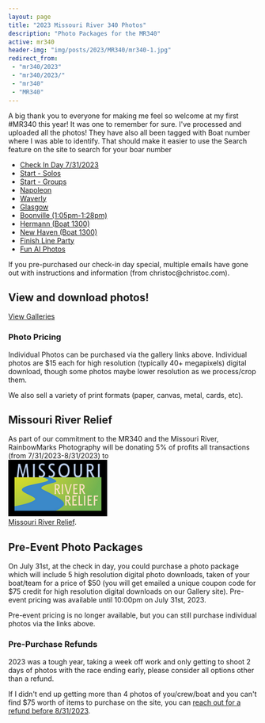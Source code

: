 ```yaml
---
layout: page
title: "2023 Missouri River 340 Photos"
description: "Photo Packages for the MR340"
active: mr340
header-img: "img/posts/2023/MR340/mr340-1.jpg"
redirect_from: 
 - "mr340/2023"
 - "mr340/2023/"
 - "mr340"
 - "MR340"
---
```

<div class="row">
  <div class="col-md-12">
  </div>
</div>

<div class="row">
  <div class="col-md-8">
    <p>A big thank you to everyone for making me feel so welcome at my first #MR340 this year! It was one to remember for sure. I've processed and uploaded all the photos! They have also all been tagged with Boat number where I was able to identify. That should make it easier to use the Search feature on the site to search for your boar number</p>
    <ul>
      <li><a href="https://photos.rainbowmarks.com/2023/Watersports/MR340/Check-In-DayF/Check-In-Day" target="_blank">Check In Day 7/31/2023</a></li>
      <li><a href="https://photos.rainbowmarks.com/2023/Watersports/MR340/Race-Start/Solo-Start">Start - Solos</a></li>
      <li><a href="https://photos.rainbowmarks.com/2023/Watersports/MR340/Race-Start/Group-Start">Start - Groups</a></li>
      <li><a href="https://photos.rainbowmarks.com/2023/Watersports/MR340/Napoleon" target="_blank">Napoleon</a></li>
      <li><a href="https://photos.rainbowmarks.com/2023/Watersports/MR340/Waverly" target="_blank">Waverly</a></li>      
      <li><a href="https://photos.rainbowmarks.com/2023/Watersports/MR340/Glasgow" target="_blank">Glasgow</a></li>
      <li><a href="https://photos.rainbowmarks.com/2023/Watersports/MR340/Boonville-105pm-to-128pm">Boonville (1:05pm-1:28pm)</a></li>
      <li><a href="https://photos.rainbowmarks.com/2023/Watersports/MR340/Hermann">Hermann (Boat 1300)</a></li>
      <li><a href="https://photos.rainbowmarks.com/2023/Watersports/MR340/New-Haven">New Haven (Boat 1300)</a></li>
      <li><a href="https://photos.rainbowmarks.com/2023/Watersports/MR340/Finish-Line-Party">Finish Line Party</a></li>
      <li><a href="https://photos.rainbowmarks.com/2023/Watersports/MR340/Fun">Fun AI Photos</a></li>
    </ul>
    <p>If you pre-purchased our check-in day special, multiple emails have gone out with instructions and information (from christoc@christoc.com).</p>
  </div>
  <div class="col-md-4">
    <h2>View and download photos!</h2>
    <a href="https://photos.rainbowmarks.com/2023/Watersports/MR340">View Galleries</a>

  <h3>Photo Pricing</h3>
    <p>Individual Photos can be purchased via the gallery links above. Individual photos are $15 each for high resolution (typically 40+ megapixels) digital download, though some photos maybe lower resolution as we process/crop them.</p>
    <p>We also sell a variety of print formats (paper, canvas, metal, cards, etc).</p>
  </div>
</div>

<div class="row">
  <div class="col-md-6">
    <h2>Missouri River Relief</h2>
    <p>As part of our commitment to the MR340 and the Missouri River, RainbowMarks Photography will be donating 5% of profits all transactions (from 7/31/2023-8/31/2023) to <br /><a href="https://riverrelief.org/" target="_blank"><img src="/img/MRR-logo-color-WEB-200px.png" border="0"><br />Missouri River Relief</a>.</p>
  </div>
</div>

<div class="row">
  <div class="col-12">
    <h2>Pre-Event Photo Packages </h2>
    <p>On July 31st, at the check in day, you could purchase a photo package which will include 5 high resolution digital photo downloads, taken of your boat/team for a price of $50 (you will get emailed a unique coupon code for $75 credit for high resolution digital downloads on our Gallery site). Pre-event pricing was available until 10:00pm on July 31st, 2023. </p>
    <p>Pre-event pricing is no longer available, but you can still purchase individual photos via the links above.</p>
    <h3>Pre-Purchase Refunds</h3>
    <p>2023 was a tough year, taking a week off work and only getting to shoot 2 days of photos with the race ending early, please consider all options other than a refund.</p>
    <p>If I didn't end up getting more than 4 photos of you/crew/boat and you can't find $75 worth of items to purchase on the site, you can <a href="https://www.chrishammond.com/contact" target="_blank">reach out for a refund before 8/31/2023</a>.</p>
  </div>
</div>
